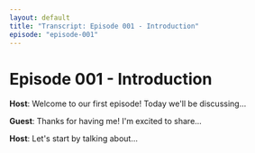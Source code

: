 ```yaml
---
layout: default
title: "Transcript: Episode 001 - Introduction"
episode: "episode-001"
---
```


# Episode 001 - Introduction

**Host**: Welcome to our first episode! Today we'll be discussing...

**Guest**: Thanks for having me! I'm excited to share...

**Host**: Let's start by talking about...
